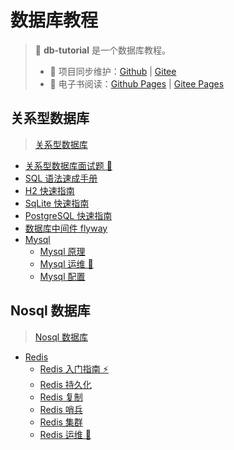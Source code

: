 # 数据库教程

> 💾 **db-tutorial** 是一个数据库教程。
>
> - 🔁 项目同步维护：[Github](https://github.com/dunwu/db-tutorial/) | [Gitee](https://gitee.com/turnon/db-tutorial/)
> - 📖 电子书阅读：[Github Pages](https://dunwu.github.io/db-tutorial/) | [Gitee Pages](https://turnon.gitee.io/db-tutorial/)

## 关系型数据库

> [关系型数据库](docs/sql/README.md)

- [关系型数据库面试题 💯](docs/sql/sql-interview.md)
- [SQL 语法速成手册](docs/sql/sql-grammar.md)
- [H2 快速指南](docs/sql/h2.md)
- [SqLite 快速指南](docs/sql/sqlite.md)
- [PostgreSQL 快速指南](docs/sql/postgresql.md)
- [数据库中间件 flyway](docs/sql/middleware/flyway.md)
- [Mysql](docs/sql/mysql/README.md)
  - [Mysql 原理](docs/sql/mysql/mysql-theory.md)
  - [Mysql 运维 🔨](docs/sql/mysql/mysql-ops.md)
  - [Mysql 配置](docs/sql/mysql/mysql-config.md)

## Nosql 数据库

> [Nosql 数据库](docs/nosql/README.md)

- [Redis](docs/nosql/redis/README.md)
  - [Redis 入门指南 ⚡](docs/nosql/redis/redis-quickstart.md)
  - [Redis 持久化](docs/nosql/redis/redis-persistence.md)
  - [Redis 复制](docs/nosql/redis/redis-replication.md)
  - [Redis 哨兵](docs/nosql/redis/redis-sentinel.md)
  - [Redis 集群](docs/nosql/redis/redis-cluster.md)
  - [Redis 运维 🔨](docs/nosql/redis/redis-ops.md)
